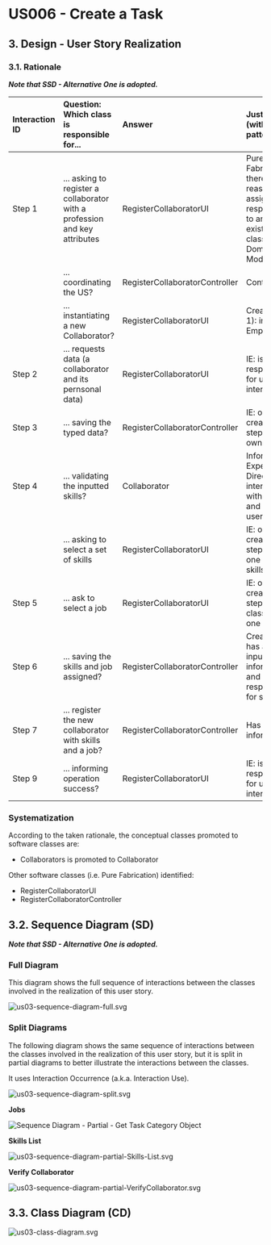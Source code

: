 # US006 - Create a Task 

## 3. Design - User Story Realization 

### 3.1. Rationale

_**Note that SSD - Alternative One is adopted.**_

| Interaction ID | Question: Which class is responsible for...                               | Answer                                                            | Justification (with patterns)                                                                                 |
|:---------------|:--------------------------------------------------------------------------|:------------------------------------------------------------------|:--------------------------------------------------------------------------------------------------------------|
| Step 1  		     | 	... asking to register a collaborator with a profession and key attributes| RegisterCollaboratorUI                                            | Pure Fabrication: there is no reason to assign this responsibility to any existing class in the Domain Model. |
|                | 	... coordinating the US?                                                 | RegisterCollaboratorController                                    | Controller                                                                                                    |
| 			  		        | 	... instantiating a new Collaborator?                                    | RegisterCollaboratorUI                                            | Creator (Rule 1): in the DM Employees.                                                                        |
| Step 2  		     | 		... requests data (a collaborator and its pernsonal data)					          | RegisterCollaboratorUI                                            | IE: is responsible for user interactions.                                                                     |
| Step 3  		     | 	... saving the typed data?                                               | RegisterCollaboratorController                                    | IE: object created in step 1 has its own data.                                                                |
| Step 4  		     | 	... validating the inputted skills?                                      | Collaborator                                                      | Information Expert - Directly interacts with the user and validates user inputs.                              |
|                | ... asking to select a set of skills                                      | RegisterCollaboratorUI                                            | IE: object created in step 1 has one or more skills.                                                          |
| Step 5         | ... ask to select a job                                                   | RegisterCollaboratorUI                                            | IE: object created in step 1 is classified in one Job.                                                        |
| Step 6	        | 	... saving the skills and job assigned?                                  | RegisterCollaboratorController                                    | Creator - has all inputted information and is responsible for saving it.                                      |
| Step 7 		      | 			... register the new collaborator with skills and a job?				           | RegisterCollaboratorController                                    | Has all information                                                                                           |              
| Step 9  		     | 	... informing operation success?                                         | RegisterCollaboratorUI                                            | IE: is responsible for user interactions.                                                                     | 

### Systematization ##

According to the taken rationale, the conceptual classes promoted to software classes are: 

* Collaborators is promoted to Collaborator

Other software classes (i.e. Pure Fabrication) identified: 

* RegisterCollaboratorUI  
* RegisterCollaboratorController


## 3.2. Sequence Diagram (SD)

_**Note that SSD - Alternative One is adopted.**_

### Full Diagram

This diagram shows the full sequence of interactions between the classes involved in the realization of this user story.

![us03-sequence-diagram-full.svg](svg/us03-sequence-diagram-full.svg)

### Split Diagrams

The following diagram shows the same sequence of interactions between the classes involved in the realization of this user story, but it is split in partial diagrams to better illustrate the interactions between the classes.

It uses Interaction Occurrence (a.k.a. Interaction Use).

![us03-sequence-diagram-split.svg](svg/us03-sequence-diagram-split.svg)

**Jobs**

![Sequence Diagram - Partial - Get Task Category Object](svg/us03-sequence-diagram-partial-Jobs.svg)

**Skills List**

![us03-sequence-diagram-partial-Skills-List.svg](svg/us03-sequence-diagram-partial-Skills-List.svg)

**Verify Collaborator**

![us03-sequence-diagram-partial-VerifyCollaborator.svg](svg/us03-sequence-diagram-partial-VerifyCollaborator.svg)

## 3.3. Class Diagram (CD)

![us03-class-diagram.svg](svg/us03-class-diagram.svg)